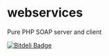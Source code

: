 webservices
===========

Pure PHP SOAP server and client

[![Bitdeli Badge](https://d2weczhvl823v0.cloudfront.net/goetas/webservices/trend.png)](https://bitdeli.com/free "Bitdeli Badge")

